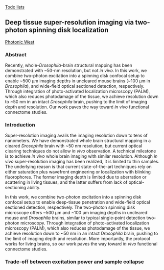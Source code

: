 [Todo lists](https://docs.google.com/document/d/1PmqmAC3JLrxaWYusEgZz5_CUBiyhWrMrnnstpt6ula8/edit?usp=sharing)

## Deep tissue super-resolution imaging via two-photon spinning disk localization
[Photonic West](https://docs.google.com/document/d/1Y5SSFlGdQwiD2743RTZNmM7oJkpC0f3VwCBZsSFFnZw/edit?usp=sharing)

### Abstract
Recently, whole-*Drosophila*-brain structural mapping has been demonstrated with ~50-nm resolution, but not *in vivo*. In this work, we combine two-photon excitation into a spinning disk confocal setup to enable ~500 μm imaging depths in uncleared mouse brains (~100 μm in *Drosophila*), and wide-field optical sectioned detection, respectively. Through integration of photo-activated localization microscopy (PALM), which also reduces photodamage of the tissue, we achieve resolution down to ~50 nm in an intact *Drosophila* brain, pushing to the limit of imaging depth and resolution. Our work paves the way toward *in vivo* functional connectome studies. 

### Introduction

Super-resolution imaging avails the imaging resolution down to tens of nanometers. We have demonstrated whole brain structural mapping in a cleared *Drosophila* brain with ~50 nm resolution, but current optical clearing techniques do not allow *in vivo* observation. A technical milestone is to achieve *in vivo* whole brain imaging with similar resolution. Although *in vivo* super-resolution imaging has been realized, it is limited to thin samples. The underlying reason is that current state-of-the-art techniques rely on either saturation plus wavefront engineering or localization with blinking fluorophores. The former imaging depth is limited due to aberration or scattering in living tissues, and the latter suffers from lack of optical-sectioning ability.

In this work, we combine two-photon excitation into a spinning disk confocal setup to enable deep-tissue penetration and wide-field optical sectioned detection, respectively. The two-photon spinning disk microscope offers ~500 μm and ~100 μm imaging depths in uncleared mouse and *Drosophila* brains, similar to typical single-point detection two-photon microscopy. Through integration of photo-activated localization microscopy (PALM), which also reduces photodamage of the tissue, we achieve resolution down to ~50 nm in an intact *Drosophila* brain, pushing to the limit of imaging depth and resolution. More importantly, the protocol works for living brains, so our work paves the way toward *in vivo* functional connectome studies. 

### Trade-off between excitation power and sample collapse

